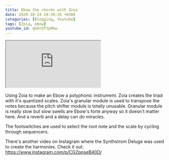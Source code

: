 ```yaml
---
title: Ebow the chords with Zoia
date: 2020-10-24 19:39:35 +0300
categories: [Blogging, Youtube]
tags: [Zoia, ebow]
youtube_id: qSOrdTYp0hw
---
```



<div class="embed-responsive embed-responsive-16by9" >
    <iframe class="embed-responsive-item"  src="https://www.youtube.com/embed/{{ page.youtube_id }}"></iframe>
</div>

Using Zoia to make an Ebow a polyphonic instrument. Zoia creates the triad with it's quantized scales. Zoia's granular module is used to transpose the notes because the pitch shifter module is totally unusable. Granular module is really slow but slow swells are Ebow's forte anyway so it doesn't matter here. And a reverb and a delay can do miracles.

The footswitches are used to select the root note and the scale by cycling through sequencers. 

There's another video on Instagram where the Synthstrom Deluge was used to create the harmonies. Check it out: https://www.instagram.com/p/CGZppseB40D/